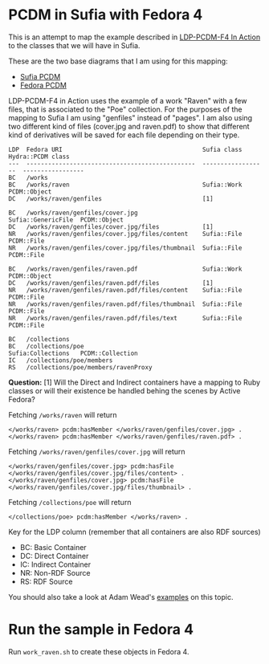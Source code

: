 # PCDM in Sufia with Fedora 4
This is an attempt to map the example described in [LDP-PCDM-F4 In Action](https://wiki.duraspace.org/display/FEDORA4x/LDP-PCDM-F4+In+Action) to the classes that we will have in Sufia. 

These are the two base diagrams that I am using for this mapping:
* [Sufia PCDM](https://docs.google.com/drawings/d/1uTbg0FPQDoa2zN6p1I37m-M3CFnlx85Mp9CEyRw-rf4/edit)
* [Fedora PCDM](https://wiki.duraspace.org/download/attachments/68067286/ldp-pcdm-f4-dirs.png?version=2&modificationDate=1428639700927&api=v2)

LDP-PCDM-F4 in Action uses the example of a work "Raven" with a few files, that is associated to the "Poe" collection. For the purposes of the mapping to Sufia I am using "genfiles" instead of "pages". I am also using two different kind of files (cover.jpg and raven.pdf) to show that different kind of derivatives will be saved for each file depending on their type.

    LDP  Fedora URI                                       Sufia class         Hydra::PCDM class      
    ---  -----------------------------------------------  ------------------  -----------------   
    BC   /works                
    BC   /works/raven                                     Sufia::Work         PCDM::Object    
    DC   /works/raven/genfiles                            [1]                
                
    BC   /works/raven/genfiles/cover.jpg                  Sufia::GenericFile  PCDM::Object    
    DC   /works/raven/genfiles/cover.jpg/files            [1]                
    NR   /works/raven/genfiles/cover.jpg/files/content    Sufia::File         PCDM::File      
    NR   /works/raven/genfiles/cover.jpg/files/thumbnail  Sufia::File         PCDM::File      
                    
    BC   /works/raven/genfiles/raven.pdf                  Sufia::Work         PCDM::Object    
    DC   /works/raven/genfiles/raven.pdf/files            [1]                
    NR   /works/raven/genfiles/raven.pdf/files/content    Sufia::File         PCDM::File      
    NR   /works/raven/genfiles/raven.pdf/files/thumbnail  Sufia::File         PCDM::File      
    NR   /works/raven/genfiles/raven.pdf/files/text       Sufia::File         PCDM::File      
    
    BC   /collections
    BC   /collections/poe                                 Sufia:Collections   PCDM::Collection
    IC   /collections/poe/members
    RS   /collections/poe/members/ravenProxy


**Question:** [1] Will the Direct and Indirect containers have a mapping to Ruby classes or will their existence be handled behing the scenes by Active Fedora?


Fetching `/works/raven` will return 

    </works/raven> pcdm:hasMember </works/raven/genfiles/cover.jpg> .
    </works/raven> pcdm:hasMember </works/raven/genfiles/raven.pdf> .

Fetching `/works/raven/genfiles/cover.jpg` will return 

    </works/raven/genfiles/cover.jpg> pcdm:hasFile </works/raven/genfiles/cover.jpg/files/content> .
    </works/raven/genfiles/cover.jpg> pcdm:hasFile </works/raven/genfiles/cover.jpg/files/thumbnail> .
    
Fetching `/collections/poe` will return

    </collections/poe> pcdm:hasMember </works/raven> .
    

Key for the LDP column (remember that all containers are also RDF sources)
* BC: Basic Container
* DC: Direct Container
* IC: Indirect Container
* NR: Non-RDF Source
* RS: RDF Source

You should also take a look at Adam Wead's [examples](https://github.com/awead/sufia-pcdm) on this topic.


# Run the sample in Fedora 4 
Run `work_raven.sh` to create these objects in Fedora 4.
